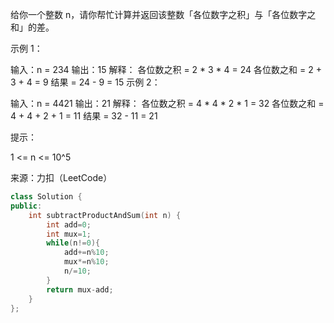 给你一个整数 n，请你帮忙计算并返回该整数「各位数字之积」与「各位数字之和」的差。

 

示例 1：

输入：n = 234
输出：15 
解释：
各位数之积 = 2 * 3 * 4 = 24 
各位数之和 = 2 + 3 + 4 = 9 
结果 = 24 - 9 = 15
示例 2：

输入：n = 4421
输出：21
解释： 
各位数之积 = 4 * 4 * 2 * 1 = 32 
各位数之和 = 4 + 4 + 2 + 1 = 11 
结果 = 32 - 11 = 21


提示：

1 <= n <= 10^5

来源：力扣（LeetCode）

```cpp
class Solution {
public:
    int subtractProductAndSum(int n) {
        int add=0;
        int mux=1;
        while(n!=0){
            add+=n%10;
            mux*=n%10;
            n/=10;
        }
        return mux-add;
    }
};
```

